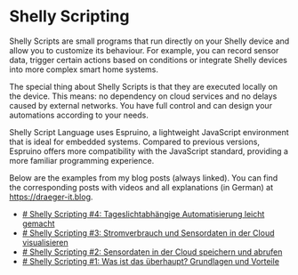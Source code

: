 # Shelly Scripting

Shelly Scripts are small programs that run directly on your Shelly device and allow you to customize its behaviour. For example, you can record sensor data, trigger certain actions based on conditions or integrate Shelly devices into more complex smart home systems.

  

The special thing about Shelly Scripts is that they are executed locally on the device. This means: no dependency on cloud services and no delays caused by external networks. You have full control and can design your automations according to your needs.

  

Shelly Script Language uses Espruino, a lightweight JavaScript environment that is ideal for embedded systems. Compared to previous versions, Espruino offers more compatibility with the JavaScript standard, providing a more familiar programming experience.

  

Below are the examples from my blog posts (always linked). You can find the corresponding posts with videos and all explanations (in German) at https://draeger-it.blog.

 - [# Shelly Scripting #4: Tageslichtabhängige Automatisierung leicht gemacht](https://draeger-it.blog/shelly-scripting-4-tageslichtabhaengige-automatisierung-leicht-gemacht/)
 - [# Shelly Scripting #3: Stromverbrauch und Sensordaten in der Cloud visualisieren](https://draeger-it.blog/shelly-scripting-3-stromverbrauch-und-sensordaten-in-der-cloud-visualisieren/)
 - [# Shelly Scripting #2: Sensordaten in der Cloud speichern und abrufen](https://draeger-it.blog/shelly-scripting-2-sensordaten-in-der-cloud-speichern-und-abrufen/)
 - [# Shelly Scripting #1: Was ist das überhaupt? Grundlagen und Vorteile](https://draeger-it.blog/shelly-scripting-1-was-ist-das-ueberhaupt-grundlagen-und-vorteile/)
